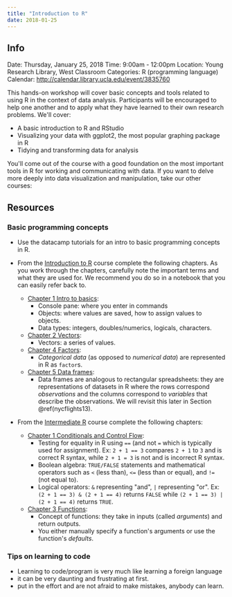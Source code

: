 ```yaml
---
title: "Introduction to R"
date: 2018-01-25
---
```


## Info

Date: Thursday, January 25, 2018
Time: 9:00am - 12:00pm
Location: Young Research Library, West Classroom
Categories: R (programming language)
Calendar: http://calendar.library.ucla.edu/event/3835760

This hands-on workshop will cover basic concepts and tools related to using R in the context of data analysis. Participants will be encouraged to help one another and to apply what they have learned to their own research problems.  We'll cover:

* A basic introduction to R and RStudio
* Visualizing your data with ggplot2, the most popular graphing package in R
* Tidying and transforming data for analysis

You'll come out of the course with a good foundation on the most important tools in R for working and communicating with data.  If you want to delve more deeply into data visualization and manipulation, take our other courses:

## Resources

### Basic programming concepts

* Use the datacamp tutorials for an intro to basic programming concepts in R. 

* From the [Introduction to R](https://www.datacamp.com/courses/free-introduction-to-r) course complete the following chapters.  As you work through the chapters, carefully note the important terms and what they are used for.  We recommend you do so in a notebook that you can easily refer back to.
    + [Chapter 1 Intro to basics](https://campus.datacamp.com/courses/free-introduction-to-r/chapter-1-intro-to-basics-1?ex=1):
        + Console pane: where you enter in commands
        + Objects: where values are saved, how to assign values to objects.
        + Data types: integers, doubles/numerics, logicals, characters.
    + [Chapter 2 Vectors](https://campus.datacamp.com/courses/free-introduction-to-r/chapter-2-vectors-2?ex=1):
        + Vectors: a series of values.
    + [Chapter 4 Factors](https://campus.datacamp.com/courses/free-introduction-to-r/chapter-4-factors-4?ex=1):
        + *Categorical data* (as opposed to *numerical data*) are represented in R as `factor`s.
    + [Chapter 5 Data frames](https://campus.datacamp.com/courses/free-introduction-to-r/chapter-5-data-frames?ex=1):
        + Data frames are analogous to rectangular spreadsheets: they are representations of datasets in R where the rows correspond *observations* and the columns correspond to *variables* that describe the observations. We will revisit this later in Section \@ref(nycflights13).
* From the [Intermediate R](https://www.datacamp.com/courses/intermediate-r) course complete the following chapters:
    + [Chapter 1 Conditionals and Control Flow](https://campus.datacamp.com/courses/intermediate-r/chapter-1-conditionals-and-control-flow?ex=1):
        + Testing for equality in R using `==` (and not `=` which is typically used for assignment). Ex: `2 + 1 == 3` compares `2 + 1` to `3` and is correct R syntax, while `2 + 1 = 3` is not and is incorrect R syntax.
        + Boolean algebra: `TRUE/FALSE` statements and mathematical operators such as `<` (less than), `<=` (less than or equal), and `!=` (not equal to).
        + Logical operators: `&` representing "and", `|` representing "or". Ex: `(2 + 1 == 3) & (2 + 1 == 4)` returns `FALSE` while `(2 + 1 == 3) | (2 + 1 == 4)` returns `TRUE`.
    + [Chapter 3 Functions](https://campus.datacamp.com/courses/intermediate-r/chapter-3-functions?ex=1):
        + Concept of functions: they take in inputs (called *arguments*) and return outputs.
        + You either manually specify a function's arguments or use the function's *defaults*.

### Tips on learning to code

* Learning to code/program is very much like learning a foreign language
* it can be very daunting and frustrating at first.
* put in the effort and are not afraid to make mistakes, anybody can learn.
